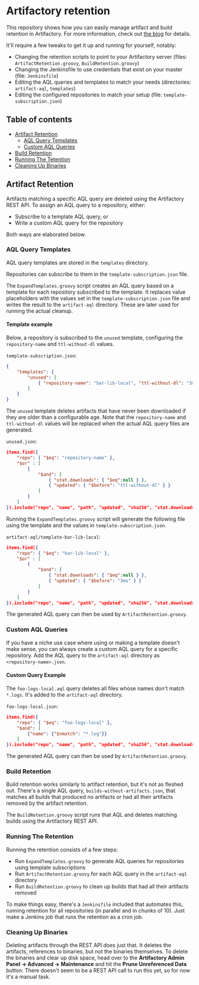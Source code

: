 # Artifactory retention

This repository shows how you can easily manage artifact and build retention in Artifactory.
For more information, check out [the blog](https://www.praqma.com/stories/artifactory-retention-policies/) for details.

It'll require a few tweaks to get it up and running for yourself, notably:

* Changing the retention scripts to point to your Artifactory server (files: `ArtifactRetention.groovy`, `BuildRetention.groovy`)
* Changing the Jenkinsfile to use credentials that exist on your master (file: `Jenkinsfile`)
* Editing the AQL queries and templates to match your needs (directories: `artifact-aql`, `templates`)
* Editing the configured repositories to match your setup (file: `template-subscription.json`)

## Table of contents

* [Artifact Retention](#artifact-retention)
  * [AQL Query Templates](#aql-query-templates)
  * [Custom AQL Queries](#custom-aql-queries)
* [Build Retention](#build-retention)
* [Running The Tetention](#running-the-retention)
* [Cleaning Up Binaries](#cleaning-up-binaries)

## Artifact Retention

Artifacts matching a specific AQL query are deleted using the Artifactory REST API.
To assign an AQL query to a repository, either:

* Subscribe to a template AQL query, or
* Write a custom AQL query for the repository

Both ways are elaborated below.

### AQL Query Templates

AQL query templates are stored in the `templates` directory.

Repositories can subscribe to them in the `template-subscription.json` file.

The `ExpandTemplates.groovy` script creates an AQL query based on a template for each repository subscribed to the template.
It replaces value placeholders with the values set in the `template-subscription.json` file and writes the result to the `artifact-aql` directory.
These are later used for running the actual cleanup.

#### Template example

Below, a repository is subscribed to the `unused` template, configuring the `repository-name` and `ttl-without-dl` values.

`template-subscription.json`:

```json
{
    "templates": {
        "unused": [
            { "repository-name": "bar-lib-local", "ttl-without-dl": "3mo" }
        ]
    }
}
```

The `unused` template deletes artifacts that have never been downloaded if they are older than a configurable age.
Note that the `repository-name` and `ttl-without-dl` values will be replaced when the actual AQL query files are generated.

`unused.json`:

```json
items.find({
    "repo": { "$eq": "repository-name" },
    "$or" : [
        {
            "$and": [
                { "stat.downloads": { "$eq":null } },
                { "updated": { "$before": "ttl-without-dl" } }
            ]
        }
    ]
}).include("repo", "name", "path", "updated", "sha256", "stat.downloads", "stat.downloaded")
```

Running the `ExpandTemplates.groovy` script will generate the following file using the template and the values in `template-subscription.json`.

`artifact-aql/template-bar-lib-local`:

```json
items.find({
    "repo": { "$eq": "bar-lib-local" },
    "$or" : [
        {
            "$and": [
                { "stat.downloads": { "$eq":null } },
                { "updated": { "$before": "3mo" } }
            ]
        }
    ]
}).include("repo", "name", "path", "updated", "sha256", "stat.downloads", "stat.downloaded")
```

The generated AQL query can then be used by `ArtifactRetention.groovy`.

### Custom AQL Queries

If you have a niche use case where using or making a template doesn't make sense, you can always create a custom AQL query for a specific repository.
Add the AQL query to the `artifact-aql` directory as `<repository-name>.json`.

#### Custom Query Example

The `foo-logs-local.aql` query deletes all files whose names don't match `*.logs`.
It's added to the `artifact-aql` directory.

`foo-logs-local.json`:

```json
items.find({
    "repo": { "$eq": "foo-logs-local" },
    "$and": [
        {"name": {"$nmatch": "*.log"}}
    ]
}).include("repo", "name", "path", "updated", "sha256", "stat.downloads", "stat.downloaded")
```

The generated AQL query can then be used by `ArtifactRetention.groovy`.

### Build Retention

Build retention works similarly to artifact retention, but it's not as fleshed out.
There's a single AQL query, `builds-without-artifacts.json`, that matches all builds that produced no artifacts or had all their artifacts removed by the artifact retention.

The `BuildRetention.groovy` script runs that AQL and deletes matching builds using the Artifactory REST API.

### Running The Retention

Running the retention consists of a few steps:

* Run `ExpandTemplates.groovy` to generate AQL queries for repositories using template subscriptions
* Run `ArtifactRetention.groovy` for each AQL query in the `artifact-aql` directory
* Run `BuildRetention.groovy` to clean up builds that had all their artifacts removed

To make things easy, there's a `Jenkinsfile` included that automates this, running retention for all repositories (in parallel and in chunks of 10).
Just make a Jenkins job that runs the retention as a cron job.

### Cleaning Up Binaries

Deleting artifacts through the REST API does just that.
It deletes the artifacts, references to binaries, but not the binaries themselves.
To delete the binaries and clear up disk space, head over to the **Artifactory Admin Panel -> Advanced -> Maintenance** and hit the **Prune Unreferenced Data** button.
There doesn't seem to be a REST API call to run this yet, so for now it's a manual task.
